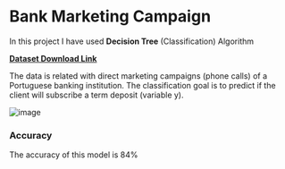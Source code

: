 # Bank Marketing Campaign
In this project I have used **Decision Tree** (Classification) Algorithm

[**Dataset Download Link**](https://drive.google.com/uc?export=download&id=1tqPWmOoKq5qhnYshWfhfn4v6o_9Fe8Z1)

 The data is related with direct marketing campaigns (phone calls) of a Portuguese banking institution. The classification goal is to predict if the client will subscribe a term deposit (variable y).

![image](https://user-images.githubusercontent.com/90026848/216676191-8dba9b78-b010-4bd7-9845-24d18611f984.png)

### Accuracy 
The accuracy of this model is $84$%
